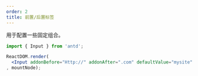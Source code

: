 ```yaml
---
order: 2
title: 前置/后置标签
---
```


用于配置一些固定组合。

````jsx
import { Input } from 'antd';

ReactDOM.render(
  <Input addonBefore="Http://" addonAfter=".com" defaultValue="mysite" />
, mountNode);
````


